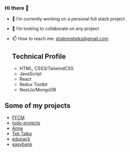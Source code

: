 ### Hi there 👋


- 🔭 I’m currently working on a personal full stack project
- 👯 I’m looking to collaborate on any project
- 📫 How to reach me: shalomsheks@gmail.com

  ## Technical Profile
  - HTML, CSS3/TailwindCSS
  - JavaScript
  - React
  - Redux Toolkit
  - NestJs/MongoDB
 
## Some of my projects
- [FFCM](https://ffcm-front.vercel.app)
- [todo-projects](https://todo-projectsfix.netlify.app)
- [Anne](https://annes-app.vercel.app/)
- [Tek Talka](https://tech-talka.vercel.app/)
- [edupack](https://edupack-pih4wkosj-shekinah007.vercel.app)
- [easybank](https://shekinah007.github.io/Bank-Landing-Page/)
  
